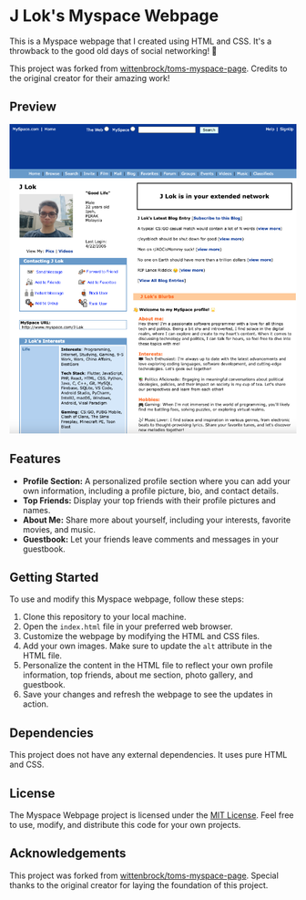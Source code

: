 # J Lok's Myspace Webpage

This is a Myspace webpage that I created using HTML and CSS. It's a throwback to the good old days of social networking! 🎉

This project was forked from [wittenbrock/toms-myspace-page](https://github.com/wittenbrock/toms-myspace-page). Credits to the original creator for their amazing work!

## Preview

![Myspace Webpage Preview](preview.png)

## Features

- **Profile Section:** A personalized profile section where you can add your own information, including a profile picture, bio, and contact details.
- **Top Friends:** Display your top friends with their profile pictures and names.
- **About Me:** Share more about yourself, including your interests, favorite movies, and music.
- **Guestbook:** Let your friends leave comments and messages in your guestbook.

## Getting Started

To use and modify this Myspace webpage, follow these steps:

1. Clone this repository to your local machine.
2. Open the `index.html` file in your preferred web browser.
3. Customize the webpage by modifying the HTML and CSS files.
4. Add your own images. Make sure to update the `alt` attribute in the HTML file.
5. Personalize the content in the HTML file to reflect your own profile information, top friends, about me section, photo gallery, and guestbook.
6. Save your changes and refresh the webpage to see the updates in action.

## Dependencies

This project does not have any external dependencies. It uses pure HTML and CSS.

## License

The Myspace Webpage project is licensed under the [MIT License](LICENSE).
Feel free to use, modify, and distribute this code for your own projects.

## Acknowledgements

This project was forked from [wittenbrock/toms-myspace-page](https://github.com/wittenbrock/toms-myspace-page). Special thanks to the original creator for laying the foundation of this project.
